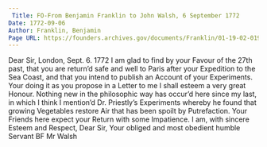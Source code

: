 ```yaml
---
 Title: FO-From Benjamin Franklin to John Walsh, 6 September 1772
Date: 1772-09-06
Author: Franklin, Benjamin
Page URL: https://founders.archives.gov/documents/Franklin/01-19-02-0197
---
```


Dear Sir,
London, Sept. 6. 1772
I am glad to find by your Favour of the 27th past, that you are return’d safe and well to Paris after your Expedition to the Sea Coast, and that you intend to publish an Account of your Experiments. Your doing it as you propose in a Letter to me I shall esteem a very great Honour. Nothing new in the philosophic way has occur’d here since my last, in which I think I mention’d Dr. Priestly’s Experiments whereby he found that growing Vegetables restore Air that has been spoilt by Putrefaction. Your Friends here expect your Return with some Impatience. I am, with sincere Esteem and Respect, Dear Sir, Your obliged and most obedient humble Servant
BF
Mr Walsh

